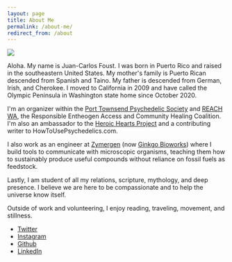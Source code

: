 ```yaml
---
layout: page
title: About Me
permalink: /about-me/
redirect_from: /about
---
```


<img src="https://f001.backblazeb2.com/file/fototropik/albums/ruston/ruston-3.jpg">

Aloha. My name is Juan-Carlos Foust. I was born in Puerto Rico and raised in the southeastern United States. My mother's family is Puerto Rican descended from Spanish and Taino. My father is descended from German, Irish, and Cherokee. I moved to California in 2009 and have called the Olympic Peninsula in Washington state home since October 2020.

I'm an organizer within the [Port Townsend Psychedelic Society][ptps] and [REACH WA](https://reachwa.org), the Responsible Entheogen Access and Community Healing Coalition. I'm also an ambassador to the [Heroic Hearts Project](https://www.heroicheartsproject.org) and a contributing writer to HowToUsePsychedelics.com.

I also work as an engineer at [Zymergen] (now [Ginkgo Bioworks][ginkgo]) where I build tools to communicate with microscopic organisms, teaching them how to sustainably produce useful compounds without reliance on fossil fuels as feedstock.

Lastly, I am student of all my relations, scripture, mythology, and deep presence. I believe we are here to be compassionate and to help the universe know itself.

Outside of work and volunteering, I enjoy reading, traveling, movement, and stillness.

- [Twitter](https://twitter.com/kharmabum)
- [Instagram](https://instagram.com/kharmabum)
- [Github](https://github.com/kharmabum)
- [LinkedIn](https://www.linkedin.com/in/foustjc/)


[ptps]: https://www.porttownsendpsychedelicsociety.org
[ginkgo]: https://www.ginkgobioworks.com
[Zymergen]: https://www.zymergen.com
